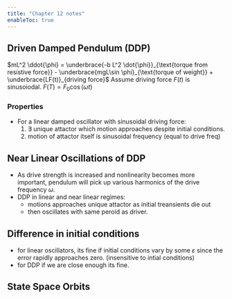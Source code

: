 ```yaml
---
title: "Chapter 12 notes"
enableToc: true
---
```



## Driven Damped Pendulum (DDP)


$mL^2 \ddot{\phi} = \underbrace{-b L^2 \dot{\phi}}_{\text{torque from resistive force}} - \underbrace{mgL\sin \phi}_{\text{torque of weight}} + \underbrace{LF(t)}_{driving force}$
Assume driving force $F(t)$ is sinusoiodal. $F(T)= F_0\cos (\omega t)$

### Properties
- For a linear damped oscillator with sinusoidal driving force:
	1.  $\exists$ unique attactor which motion approaches despite initial conditions.
	2. motion of attactor itself is sinusoidal frequency (equal to drive freq)

## Near Linear Oscillations of DDP
- As drive strength is increased and nonlinearity becomes more important, pendulum will pick up various harmonics of the drive frequency $\omega$.
- DDP in linear and near linear regimes: 
	- motions approaches unique attactor as initial treansients die out 
	- then oscillates with same peroid as driver. 



## Difference in initial conditions

- for linear oscillators, its fine if initial conditions vary by some $\varepsilon$ since the error rapidly approaches zero. (insensitive to intial conditions)
- for DDP if we are close enough its fine.



## State Space Orbits 




